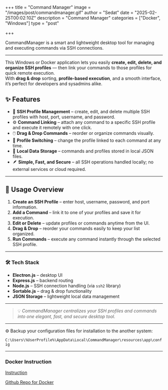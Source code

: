 +++
title = "Command Manager"
image = "/images/post/commandmanager.gif"
author = "Sedat"
date = "2025-02-25T00:02:10Z"
description = "Command Manager"
categories = ["Docker", "Windows"]
type = "post"

+++

CommandManager is a smart and lightweight desktop tool for managing and executing commands via SSH connections.

***

This Windows or Docker application lets you easily **create, edit, delete, and organize SSH profiles** — then link your commands to those profiles for quick remote execution.  
With **drag & drop** sorting, **profile-based execution**, and a smooth interface, it’s perfect for developers and sysadmins alike.

## ✨ Features

- 🔑 **SSH Profile Management** – create, edit, and delete multiple SSH profiles with host, port, username, and password.  
- ⚙️ **Command Linking** – attach any command to a specific SSH profile and execute it remotely with one click.  
- 🖱️ **Drag & Drop Commands** – reorder or organize commands visually.  
- 🧩 **Profile Switching** – change the profile linked to each command at any time.  
- 🧠 **Local Data Storage** – commands and profiles stored in local JSON files.  
- 🪶 **Simple, Fast, and Secure** – all SSH operations handled locally; no external services or cloud required.

---

## 🚀 Usage Overview

1. **Create an SSH Profile** – enter host, username, password, and port information.  
2. **Add a Command** – link it to one of your profiles and save it for execution.  
3. **Edit or Delete** – update profiles or commands anytime from the UI.  
4. **Drag & Drop** – reorder your commands easily to keep your list organized.  
5. **Run Commands** – execute any command instantly through the selected SSH profile.

---

### 🛠️ Tech Stack

- **Electron.js** – desktop UI  
- **Express.js** – backend routing  
- **Node.js** – SSH connection handling (via `ssh2` library)  
- **Sortable.js** – drag & drop functionality  
- **JSON Storage** – lightweight local data management  

---

> 💡 *CommandManager centralizes your SSH profiles and commands into one elegant, fast, and secure desktop tool.*

---

⚙️ Backup your configuration files for installation to the another system:

`C:\Users\%UserProfile%\AppData\Local\CommandManager\resources\app\config`

---

### Docker Instruction

[Instruction](https://hub.docker.com/r/eaeoz/command-manager-docker)

[Github Repo for Docker](https://github.com/eaeoz/command-manager-docker)

